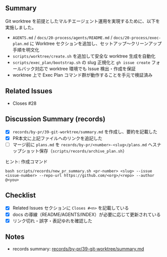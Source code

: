 ## Summary
Git worktree を前提としたマルチエージェント運用を実現するために、以下を実施しました。
- `AGENTS.md` / `docs/20-process/agents/README.md` / `docs/20-process/exec-plan.md` に Worktree セクションを追加し、セットアップ〜クリーンアップ手順を明文化
- `scripts/worktree/create.sh` を追加して安全な worktree 生成を自動化
- `scripts/exec_plan/bootstrap.sh` の slug 正規化と `gh issue create` フォールバック対応で worktree 環境でも Issue 検出・作成を保証
- worktree 上で Exec Plan コマンド群が動作することを手元で検証済み

## Related Issues
<!-- 必須: 少なくとも1行の `Closes #<issue-number>` を記載。`scripts/exec_plan/prepare_pr_body.sh` が自動で更新します。 -->
<!-- autop:related-issues:start -->

- Closes #28
<!-- autop:related-issues:end -->
<!-- 追加の Issue がある場合は `- Relates to #<issue-number>` などを追記 -->

## Discussion Summary (records)
- [x] `records/by-pr/39-git-worktree/summary.md` を作成し、要約を記載した
- [x] PR本文に上記ファイルへのリンクを追記した
- [ ] マージ前に `plans.md` を `records/by-pr/<number>-<slug>/plans.md` へスナップショット保存（`scripts/records/archive_plan.sh`）

ヒント: 作成コマンド
```
bash scripts/records/new_pr_summary.sh <pr-number> <slug> --issue <issue-number> --repo-url https://github.com/<org>/<repo> --author @<you>
```

## Checklist
- [x] Related Issues セクションに `Closes #<n>` を記載している
- [x] docs の導線（README/AGENTS/INDEX）が必要に応じて更新されている
- [x] リンク切れ・誤字・表記ゆれを確認した

## Notes
- records summary: [records/by-pr/39-git-worktree/summary.md](records/by-pr/39-git-worktree/summary.md)
